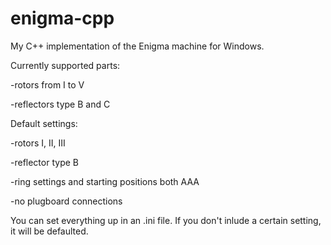 # enigma-cpp

My C++ implementation of the Enigma machine for Windows.


Currently supported parts:

-rotors from I to V

-reflectors type B and C


Default settings:

-rotors I, II, III

-reflector type B

-ring settings and starting positions both AAA

-no plugboard connections


You can set everything up in an .ini file. If you don't inlude a certain setting, it will be defaulted.
